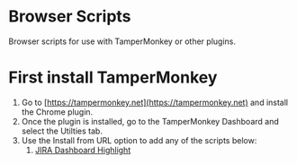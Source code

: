 # Browser Scripts
Browser scripts for use with TamperMonkey or other plugins.

# First install TamperMonkey

1. Go to [https://tampermonkey.net](https://tampermonkey.net) and install the Chrome plugin.
1. Once the plugin is installed, go to the TamperMonkey Dashboard and select the Utilties tab.
1. Use the Install from URL option to add any of the scripts below:
   1. [JIRA Dashboard Highlight](https://raw.github.com/saaratstaples/browserscripts/scripts/JiraDashHighlight.zip)

